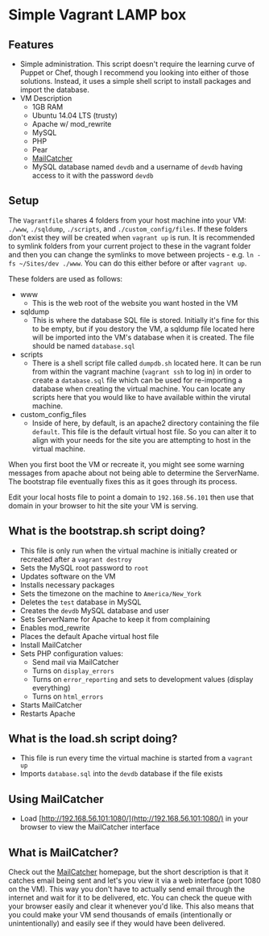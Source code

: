 # Simple Vagrant LAMP box

## Features
- Simple administration. This script doesn't require the learning curve of Puppet or Chef, though I recommend you looking into either of those solutions. Instead, it uses a simple shell script to install packages and import the database.
- VM Description
	- 1GB RAM
	- Ubuntu 14.04 LTS (trusty)
	- Apache w/ mod_rewrite
	- MySQL
	- PHP
	- Pear
	- [MailCatcher](http://mailcatcher.me/)
	- MySQL database named `devdb` and a username of `devdb` having access to it with the password `devdb`

## Setup
The `Vagrantfile` shares 4 folders from your host machine into your VM: `./www`, `./sqldump`, `./scripts`, and `./custom_config/files`. If these folders don't exist they will be created when `vagrant up` is run. It is recommended to symlink folders from your current project to these in the vagrant folder and then you can change the symlinks to move between projects - e.g. `ln -fs ~/Sites/dev ./www`. You can do this either before or after `vagrant up`.

These folders are used as follows:
- www
	- This is the web root of the website you want hosted in the VM
- sqldump
	- This is where the database SQL file is stored. Initially it's fine for this to be empty, but if you destory the VM, a sqldump file located here will be imported into the VM's database when it is created. The file should be named `database.sql`
- scripts
	- There is a shell script file called `dumpdb.sh` located here. It can be run from within the vagrant machine (`vagrant ssh` to log in) in order to create a `database.sql` file which can be used for re-importing a database when creating the virtual machine.  You can locate any scripts here that you would like to have available within the virutal machine.
- custom_config_files
	- Inside of here, by default, is an apache2 directory containing the file `default`.  This file is the default virtual host file.  So you can alter it to align with your needs for the site you are attempting to host in the virtual machine.

When you first boot the VM or recreate it, you might see some warning messages from apache about not being able to determine the ServerName. The bootstrap file eventually fixes this as it goes through its process.

Edit your local hosts file to point a domain to `192.168.56.101` then use that domain in your browser to hit the site your VM is serving.

## What is the bootstrap.sh script doing?
- This file is only run when the virtual machine is initially created or recreated after a `vagrant destroy`
- Sets the MySQL root password to `root`
- Updates software on the VM
- Installs necessary packages
- Sets the timezone on the machine to `America/New_York`
- Deletes the `test` database in MySQL
- Creates the `devdb` MySQL database and user
- Sets ServerName for Apache to keep it from complaining
- Enables mod_rewrite
- Places the default Apache virtual host file
- Install MailCatcher
- Sets PHP configuration values:
	- Send mail via MailCatcher
	- Turns on `display_errors`
	- Turns on `error_reporting` and sets to development values (display everything)
	- Turns on `html_errors`
- Starts MailCatcher
- Restarts Apache

## What is the load.sh script doing?
- This file is run every time the virtual machine is started from a `vagrant up`
- Imports `database.sql` into the `devdb` database if the file exists

## Using MailCatcher
- Load [http://192.168.56.101:1080/](http://192.168.56.101:1080/) in your browser to view the MailCatcher interface

## What is MailCatcher?
Check out the [MailCatcher](http://mailcatcher.me/) homepage, but the short description is that it catches email being sent and let's you view it via a web interface (port 1080 on the VM). This way you don't have to actually send email through the internet and wait for it to be delivered, etc. You can check the queue with your browser easily and clear it whenever you'd like. This also means that you could make your VM send thousands of emails (intentionally or unintentionally) and easily see if they would have been delivered.
